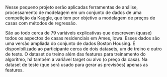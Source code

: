Nesse pequeno projeto serão aplicadas ferramentas de análise, processamento de modelagem em um conjunto de dados de uma competição da Kaggle, que tem por objetivo a modelagem de preços de casas com métodos de regressão.

São ao todo cerca de 79 variáveis explicativas que descrevem (quase) todos os aspectos de casas residenciais em Ames, Iowa. Esses dados são uma versão ampliada do conjunto de dados Boston Housing. É disponibilizado ao participante cerca de dois datasets, um de treino e outro de teste. O dataset de treino além das features para treinamento do algoritmo, há também a variável target ou alvo (o preço da casa). Na dataset de teste (que será usado para gerar as previsões) apenas as features.
